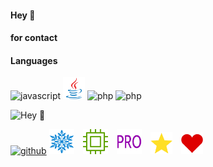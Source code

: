 #### Hey  👋

#### for contact


#### Languages 

<img src="https://camo.githubusercontent.com/5e4e512a9fba4d33300fa431e2c5fb07d476d5f15194bc75dfbf3da545f73e43/68747470733a2f2f63646e2e69636f6e73636f75742e636f6d2f69636f6e2f667265652f706e672d3235362f6a6176617363726970742d323735323134382d323238343936352e706e67" alt="javascript" width="35" height="35" data-canonical-src="https://cdn.iconscout.com/icon/free/png-256/javascript-2752148-2284965.png" style="max-width: 100%;">
<img src="https://raw.githubusercontent.com/devicons/devicon/master/icons/java/java-original.svg" alt="java" width="35" height="35" style="max-width: 100%;">
<img src="https://raw.githubusercontent.com/jmnote/z-icons/master/svg/php.svg" alt="php" width="35" height="35" style="max-width: 100%;">
<img src="https://camo.githubusercontent.com/8f7b3fb40e2b05078d94187e1ea3e664e05ff33b3b643835d5759e2ade35515d/68747470733a2f2f75706c6f61642e77696b696d656469612e6f72672f77696b6970656469612f636f6d6d6f6e732f7468756d622f632f63332f507974686f6e2d6c6f676f2d6e6f746578742e7376672f3230343870782d507974686f6e2d6c6f676f2d6e6f746578742e7376672e706e67" alt="php" width="35" height="35" data-canonical-src="https://upload.wikimedia.org/wikipedia/commons/thumb/c/c3/Python-logo-notext.svg/2048px-Python-logo-notext.svg.png" style="max-width: 100%;">



![Hey  👋](https://camo.githubusercontent.com/4d900fe19e86c57aec05e066d12ca35927b055c43451dbf73dcce9e8f0343513/68747470733a2f2f6b6f6d617265762e636f6d2f67687076632f3f757365726e616d653d746865726f6e6579)



[<img src='https://cdn.jsdelivr.net/npm/simple-icons@3.0.1/icons/github.svg' alt='github' height='40'>](https://github.com/qweqweqwe)  <a href='https://archiveprogram.github.com/'><img src='https://raw.githubusercontent.com/acervenky/animated-github-badges/master/assets/acbadge.gif' width='40' height='40'></a> <a href='https://docs.github.com/en/developers'><img src='https://raw.githubusercontent.com/acervenky/animated-github-badges/master/assets/devbadge.gif' width='40' height='40'></a> <a href='https://github.com/pricing'><img src='https://raw.githubusercontent.com/acervenky/animated-github-badges/master/assets/pro.gif' width='40' height='40'></a> <a href='https://stars.github.com/'><img src='https://raw.githubusercontent.com/acervenky/animated-github-badges/master/assets/starbadge.gif' width='35' height='35'></a> <a href='https://docs.github.com/en/github/supporting-the-open-source-community-with-github-sponsors'><img src='https://raw.githubusercontent.com/acervenky/animated-github-badges/master/assets/sponsorbadge.gif' width='35' height='35'></a> 



  


